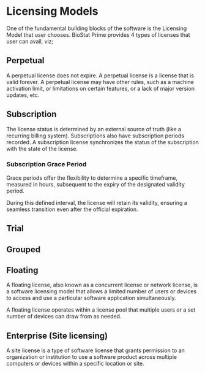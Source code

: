# Licensing Models
One of the fundamental building blocks of the software is the Licensing Model that user chooses. BioStat Prime provides 4 types of licenses that user can avail, viz;

## Perpetual
A perpetual license does not expire. A perpetual license is a license that is valid forever. A perpetual license may have other rules, such as a machine activation limit, or limitations on certain features, or a lack of major version updates, etc.

## Subscription
The license status is determined by an external source of truth (like a recurring billing system). Subscriptions also have subscription periods recorded. A subscription license synchronizes the status of the subscription with the state of the license.

### Subscription Grace Period
Grace periods offer the flexibility to determine a specific timeframe, measured in hours, subsequent to the expiry of the designated validity period.

During this defined interval, the license will retain its validity, ensuring a seamless transition even after the official expiration.

## Trial

## Grouped

## Floating
A floating license, also known as a concurrent license or network license, is a software licensing model that allows a limited number of users or devices to access and use a particular software application simultaneously.

A floating license operates within a license pool that multiple users or a set number of devices can draw from as needed.

## Enterprise (Site licensing)
A site license is a type of software license that grants permission to an organization or institution to use a software product across multiple computers or devices within a specific location or site.

